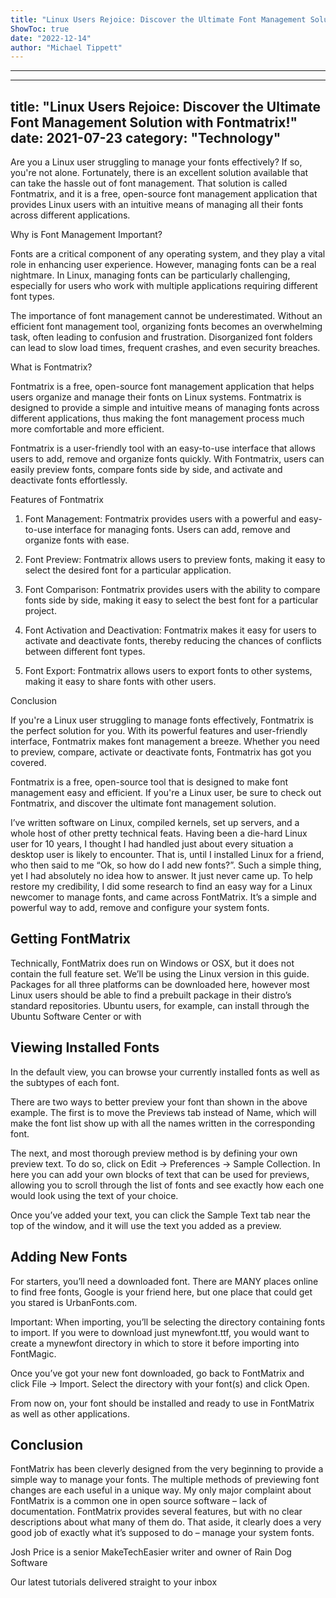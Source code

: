 ```yaml
---
title: "Linux Users Rejoice: Discover the Ultimate Font Management Solution with Fontmatrix!"
ShowToc: true 
date: "2022-12-14"
author: "Michael Tippett"
---
```

*****
---
title: "Linux Users Rejoice: Discover the Ultimate Font Management Solution with Fontmatrix!"
date: 2021-07-23
category: "Technology"
---

Are you a Linux user struggling to manage your fonts effectively? If so, you're not alone. Fortunately, there is an excellent solution available that can take the hassle out of font management. That solution is called Fontmatrix, and it is a free, open-source font management application that provides Linux users with an intuitive means of managing all their fonts across different applications.

Why is Font Management Important?

Fonts are a critical component of any operating system, and they play a vital role in enhancing user experience. However, managing fonts can be a real nightmare. In Linux, managing fonts can be particularly challenging, especially for users who work with multiple applications requiring different font types.

The importance of font management cannot be underestimated. Without an efficient font management tool, organizing fonts becomes an overwhelming task, often leading to confusion and frustration. Disorganized font folders can lead to slow load times, frequent crashes, and even security breaches.

What is Fontmatrix?

Fontmatrix is a free, open-source font management application that helps users organize and manage their fonts on Linux systems. Fontmatrix is designed to provide a simple and intuitive means of managing fonts across different applications, thus making the font management process much more comfortable and more efficient.

Fontmatrix is a user-friendly tool with an easy-to-use interface that allows users to add, remove and organize fonts quickly. With Fontmatrix, users can easily preview fonts, compare fonts side by side, and activate and deactivate fonts effortlessly.

Features of Fontmatrix

1. Font Management: Fontmatrix provides users with a powerful and easy-to-use interface for managing fonts. Users can add, remove and organize fonts with ease.

2. Font Preview: Fontmatrix allows users to preview fonts, making it easy to select the desired font for a particular application.

3. Font Comparison: Fontmatrix provides users with the ability to compare fonts side by side, making it easy to select the best font for a particular project.

4. Font Activation and Deactivation: Fontmatrix makes it easy for users to activate and deactivate fonts, thereby reducing the chances of conflicts between different font types.

5. Font Export: Fontmatrix allows users to export fonts to other systems, making it easy to share fonts with other users.

Conclusion

If you're a Linux user struggling to manage fonts effectively, Fontmatrix is the perfect solution for you. With its powerful features and user-friendly interface, Fontmatrix makes font management a breeze. Whether you need to preview, compare, activate or deactivate fonts, Fontmatrix has got you covered.

Fontmatrix is a free, open-source tool that is designed to make font management easy and efficient. If you're a Linux user, be sure to check out Fontmatrix, and discover the ultimate font management solution.


I’ve written software on Linux, compiled kernels, set up servers, and a whole host of other pretty technical feats. Having been a die-hard Linux user for 10 years, I thought I had handled just about every situation a desktop user is likely to encounter. That is, until I installed Linux for a friend, who then said to me “Ok, so how do I add new fonts?”. Such a simple thing, yet I had absolutely no idea how to answer. It just never came up. To help restore my credibility, I did some research to find an easy way for a Linux newcomer to manage fonts, and came across FontMatrix. It’s a simple and powerful way to add, remove and configure your system fonts.

 
## Getting FontMatrix
 
Technically, FontMatrix does run on Windows or OSX, but it does not contain the full feature set. We’ll be using the Linux version in this guide. Packages for all three platforms can be downloaded here, however most Linux users should be able to find a prebuilt package in their distro’s standard repositories. Ubuntu users, for example, can install through the Ubuntu Software Center or with
 
## Viewing Installed Fonts
 
In the default view, you can browse your currently installed fonts as well as the subtypes of each font.  
 

 
There are two ways to better preview your font than shown in the above example. The first is to move the Previews tab instead of Name, which will make the font list show up with all the names written in the corresponding font.  
 
The next, and most thorough preview method is by defining your own preview text.  To do so, click on Edit -> Preferences -> Sample Collection. In here you can add your own blocks of text that can be used for previews, allowing you to scroll through the list of fonts and see exactly how each one would look using the text of your choice.  
 
Once you’ve added your text, you can click the Sample Text tab near the top of the window, and it will use the text you added as a preview.  
 
## Adding New Fonts
 
For starters, you’ll need a downloaded font. There are MANY places online to find free fonts, Google is your friend here, but one place that could get you stared is UrbanFonts.com.  
 
Important: When importing, you’ll be selecting the directory containing fonts to import. If you were to download just mynewfont.ttf, you would want to create a mynewfont directory in which to store it before importing into FontMagic.  
 
Once you’ve got your new font downloaded, go back to FontMatrix and click File -> Import. Select the directory with your font(s) and click Open.  
 
From now on, your font should be installed and ready to use in FontMatrix as well as other applications.  
 
## Conclusion
 
FontMatrix has been cleverly designed from the very beginning to provide a simple way to manage your fonts. The multiple methods of previewing font changes are each useful in a unique way. My only major complaint about FontMatrix is a common one in open source software – lack of documentation. FontMatrix provides several features, but with no clear descriptions about what many of them do. That aside, it clearly does a very good job of exactly what it’s supposed to do – manage your system fonts.  
 
Josh Price is a senior MakeTechEasier writer and owner of Rain Dog Software
 
Our latest tutorials delivered straight to your inbox





